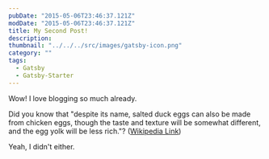 ```yaml
---
pubDate: "2015-05-06T23:46:37.121Z"
modDate: "2015-05-06T23:46:37.121Z"
title: My Second Post!
description:
thumbnail: "../../../src/images/gatsby-icon.png"
category: ""
tags:
  - Gatsby
  - Gatsby-Starter
---
```


Wow! I love blogging so much already.

Did you know that "despite its name, salted duck eggs can also be made from
chicken eggs, though the taste and texture will be somewhat different, and the
egg yolk will be less rich."?
([Wikipedia Link](https://en.wikipedia.org/wiki/Salted_duck_egg))

Yeah, I didn't either.
